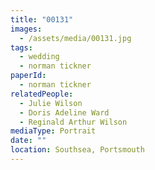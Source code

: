 ```yaml
---
title: "00131"
images:
  - /assets/media/00131.jpg
tags:
  - wedding
  - norman tickner
paperId:
  - norman tickner
relatedPeople:
  - Julie Wilson
  - Doris Adeline Ward
  - Reginald Arthur Wilson
mediaType: Portrait
date: ""
location: Southsea, Portsmouth
---
```

